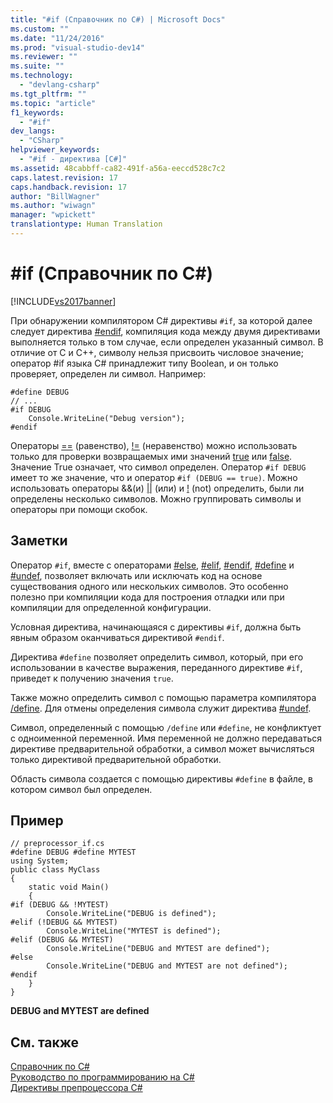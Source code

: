 ```yaml
---
title: "#if (Справочник по C#) | Microsoft Docs"
ms.custom: ""
ms.date: "11/24/2016"
ms.prod: "visual-studio-dev14"
ms.reviewer: ""
ms.suite: ""
ms.technology: 
  - "devlang-csharp"
ms.tgt_pltfrm: ""
ms.topic: "article"
f1_keywords: 
  - "#if"
dev_langs: 
  - "CSharp"
helpviewer_keywords: 
  - "#if - директива [C#]"
ms.assetid: 48cabbff-ca82-491f-a56a-eeccd528c7c2
caps.latest.revision: 17
caps.handback.revision: 17
author: "BillWagner"
ms.author: "wiwagn"
manager: "wpickett"
translationtype: Human Translation
---
```

# #if (Справочник по C#)
[!INCLUDE[vs2017banner](../../../csharp/includes/vs2017banner.md)]

При обнаружении компилятором C\# директивы `#if`, за которой далее следует директива [\#endif](../../../csharp/language-reference/preprocessor-directives/preprocessor-endif.md), компиляция кода между двумя директивами выполняется только в том случае, если определен указанный символ.  В отличие от C и C\+\+, символу нельзя присвоить числовое значение; оператор \#if языка C\# принадлежит типу Boolean, и он только проверяет, определен ли символ.  Например:  
  
```  
#define DEBUG  
// ...  
#if DEBUG  
    Console.WriteLine("Debug version");  
#endif  
```  
  
 Операторы [\=\=](../../../csharp/language-reference/operators/equality-comparison-operator.md) \(равенство\), [\!\=](../../../csharp/language-reference/operators/not-equal-operator.md) \(неравенство\) можно использовать только для проверки возвращаемых ими значений [true](../../../csharp/language-reference/keywords/true.md) или [false](../../../csharp/language-reference/keywords/false.md).  Значение True означает, что символ определен.  Оператор `#if DEBUG` имеет то же значение, что и оператор `#if (DEBUG == true)`.  Можно использовать операторы &&\(и\) [&#124;&#124;](../../../csharp/language-reference/operators/conditional-or-operator.md) \(или\) и [\!](../../../csharp/language-reference/operators/logical-negation-operator.md) \(not\) определить, были ли определены несколько символов.  Можно группировать символы и операторы при помощи скобок.  
  
## Заметки  
 Оператор `#if`, вместе с операторами [\#else](../../../csharp/language-reference/preprocessor-directives/preprocessor-else.md), [\#elif](../../../csharp/language-reference/preprocessor-directives/preprocessor-elif.md), [\#endif](../../../csharp/language-reference/preprocessor-directives/preprocessor-endif.md), [\#define](../../../csharp/language-reference/preprocessor-directives/preprocessor-define.md) и [\#undef](../../../csharp/language-reference/preprocessor-directives/preprocessor-undef.md), позволяет включать или исключать код на основе существования одного или нескольких символов.  Это особенно полезно при компиляции кода для построения отладки или при компиляции для определенной конфигурации.  
  
 Условная директива, начинающаяся с директивы `#if`, должна быть явным образом оканчиваться директивой `#endif`.  
  
 Директива `#define` позволяет определить символ, который, при его использовании в качестве выражения, переданного директиве `#if`, приведет к получению значения `true`.  
  
 Также можно определить символ с помощью параметра компилятора [\/define](../../../csharp/language-reference/compiler-options/define-compiler-option.md).  Для отмены определения символа служит директива [\#undef](../../../csharp/language-reference/preprocessor-directives/preprocessor-undef.md).  
  
 Символ, определенный с помощью `/define` или `#define`, не конфликтует с одноименной переменной.  Имя переменной не должно передаваться директиве предварительной обработки, а символ может вычисляться только директивой предварительной обработки.  
  
 Область символа создается с помощью директивы `#define` в файле, в котором символ был определен.  
  
## Пример  
  
```  
// preprocessor_if.cs  
#define DEBUG #define MYTEST  
using System;  
public class MyClass   
{  
    static void Main()   
    {  
#if (DEBUG && !MYTEST)  
        Console.WriteLine("DEBUG is defined");  
#elif (!DEBUG && MYTEST)  
        Console.WriteLine("MYTEST is defined");  
#elif (DEBUG && MYTEST)  
        Console.WriteLine("DEBUG and MYTEST are defined");  
#else  
        Console.WriteLine("DEBUG and MYTEST are not defined");  
#endif  
    }  
}  
```  
  
  **DEBUG and MYTEST are defined**   
## См. также  
 [Справочник по C\#](../../../csharp/language-reference/index.md)   
 [Руководство по программированию на C\#](../../../csharp/programming-guide/index.md)   
 [Директивы препроцессора C\#](../../../csharp/language-reference/preprocessor-directives/index.md)
